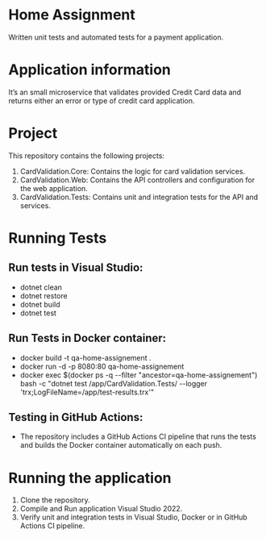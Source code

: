 # Home Assignment

Written unit tests and automated tests for a payment application. 

# Application information 

It’s an small microservice that validates provided Credit Card data and returns either an error or type of credit card application. 

# Project  

This repository contains the following projects:
1.	CardValidation.Core: Contains the logic for card validation services.
2.	CardValidation.Web: Contains the API controllers and configuration for the web application.
3.	CardValidation.Tests: Contains unit and integration tests for the API and services.

# Running Tests

## Run tests in Visual Studio:

 - dotnet clean
 - dotnet restore
 - dotnet build
 - dotnet test

 ## Run Tests in Docker container:

 - docker build -t qa-home-assignement .
 - docker run -d -p 8080:80 qa-home-assignement
 - docker exec $(docker ps -q --filter "ancestor=qa-home-assignement") bash -c "dotnet test /app/CardValidation.Tests/ --logger 'trx;LogFileName=/app/test-results.trx'"

## Testing in GitHub Actions:

 - The repository includes a GitHub Actions CI pipeline that runs the tests and builds the Docker container automatically on each push.

# Running the  application 

1. Clone the repository.
2. Compile and Run application Visual Studio 2022. 
3. Verify unit and integration tests in Visual Studio, Docker or in GitHub Actions CI pipeline.
